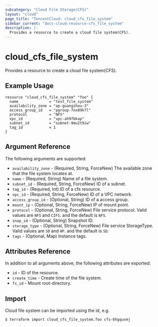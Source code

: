 ```yaml
---
subcategory: "Cloud File Storage(CFS)"
layout: "cloud"
page_title: "TencentCloud: cloud_cfs_file_system"
sidebar_current: "docs-cloud-resource-cfs_file_system"
description: |-
  Provides a resource to create a cloud file system(CFS).
---
```


# cloud_cfs_file_system

Provides a resource to create a cloud file system(CFS).

## Example Usage

```hcl
resource "cloud_cfs_file_system" "foo" {
  name              = "test_file_system"
  availability_zone = "ap-guangzhou-3"
  access_group_id   = "pgroup-7nx89k7l"
  protocol          = "NFS"
  vpc_id            = "vpc-ah9fbkap"
  subnet_id         = "subnet-9mu2t9iw"
  tag_id            = 1
}
```

## Argument Reference

The following arguments are supported:

* `availability_zone` - (Required, String, ForceNew) The available zone that the file system locates at.
* `name` - (Required, String) Name of a file system.
* `subnet_id` - (Required, String, ForceNew) ID of a subnet.
* `tag_id` - (Required, Int) ID of a cfs resource.
* `vpc_id` - (Required, String, ForceNew) ID of a VPC network.
* `access_group_id` - (Optional, String) ID of a access group.
* `mount_ip` - (Optional, String, ForceNew) IP of mount point.
* `protocol` - (Optional, String, ForceNew) File service protocol. Valid values are `NFS` and `CIFS`. and the default is `NFS`.
* `snap_id` - (Optional, String) Snapshot ID.
* `storage_type` - (Optional, String, ForceNew) File service StorageType. Valid values are `SD` and `HP`. and the default is `SD`.
* `tags` - (Optional, Map) Instance tags.

## Attributes Reference

In addition to all arguments above, the following attributes are exported:

* `id` - ID of the resource.
* `create_time` - Create time of the file system.
* `fs_id` - Mount root-directory.


## Import

Cloud file system can be imported using the id, e.g.

```
$ terraform import cloud_cfs_file_system.foo cfs-6hgquxmj
```

